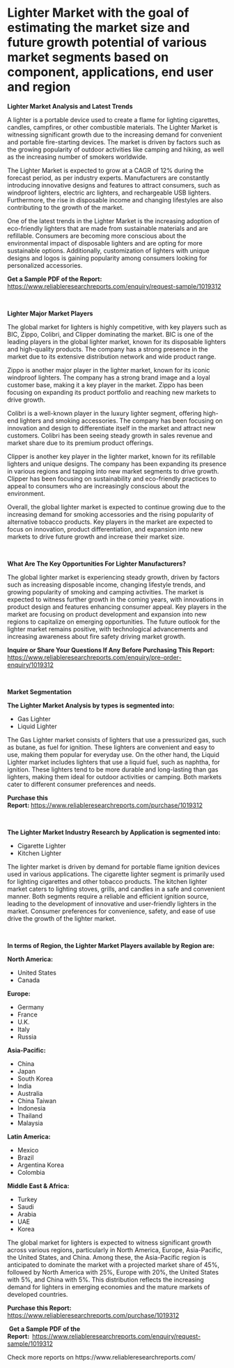 <p><h1>Lighter Market with the goal of estimating the market size and future growth potential of various market segments based on component, applications, end user and region</h1></p><p><strong>Lighter Market Analysis and Latest Trends</strong></p>
<p><p>A lighter is a portable device used to create a flame for lighting cigarettes, candles, campfires, or other combustible materials. The Lighter Market is witnessing significant growth due to the increasing demand for convenient and portable fire-starting devices. The market is driven by factors such as the growing popularity of outdoor activities like camping and hiking, as well as the increasing number of smokers worldwide.</p><p>The Lighter Market is expected to grow at a CAGR of 12% during the forecast period, as per industry experts. Manufacturers are constantly introducing innovative designs and features to attract consumers, such as windproof lighters, electric arc lighters, and rechargeable USB lighters. Furthermore, the rise in disposable income and changing lifestyles are also contributing to the growth of the market.</p><p>One of the latest trends in the Lighter Market is the increasing adoption of eco-friendly lighters that are made from sustainable materials and are refillable. Consumers are becoming more conscious about the environmental impact of disposable lighters and are opting for more sustainable options. Additionally, customization of lighters with unique designs and logos is gaining popularity among consumers looking for personalized accessories.</p></p>
<p><strong>Get a Sample PDF of the Report:&nbsp;</strong> <a href="https://www.reliableresearchreports.com/enquiry/request-sample/1019312">https://www.reliableresearchreports.com/enquiry/request-sample/1019312</a></p>
<p>&nbsp;</p>
<p><strong>Lighter Major Market Players</strong></p>
<p><p>The global market for lighters is highly competitive, with key players such as BIC, Zippo, Colibri, and Clipper dominating the market. BIC is one of the leading players in the global lighter market, known for its disposable lighters and high-quality products. The company has a strong presence in the market due to its extensive distribution network and wide product range.</p><p>Zippo is another major player in the lighter market, known for its iconic windproof lighters. The company has a strong brand image and a loyal customer base, making it a key player in the market. Zippo has been focusing on expanding its product portfolio and reaching new markets to drive growth.</p><p>Colibri is a well-known player in the luxury lighter segment, offering high-end lighters and smoking accessories. The company has been focusing on innovation and design to differentiate itself in the market and attract new customers. Colibri has been seeing steady growth in sales revenue and market share due to its premium product offerings.</p><p>Clipper is another key player in the lighter market, known for its refillable lighters and unique designs. The company has been expanding its presence in various regions and tapping into new market segments to drive growth. Clipper has been focusing on sustainability and eco-friendly practices to appeal to consumers who are increasingly conscious about the environment.</p><p>Overall, the global lighter market is expected to continue growing due to the increasing demand for smoking accessories and the rising popularity of alternative tobacco products. Key players in the market are expected to focus on innovation, product differentiation, and expansion into new markets to drive future growth and increase their market size.</p></p>
<p>&nbsp;</p>
<p><strong>What Are The Key Opportunities For Lighter Manufacturers?</strong></p>
<p><p>The global lighter market is experiencing steady growth, driven by factors such as increasing disposable income, changing lifestyle trends, and growing popularity of smoking and camping activities. The market is expected to witness further growth in the coming years, with innovations in product design and features enhancing consumer appeal. Key players in the market are focusing on product development and expansion into new regions to capitalize on emerging opportunities. The future outlook for the lighter market remains positive, with technological advancements and increasing awareness about fire safety driving market growth.</p></p>
<p><strong>Inquire or Share Your Questions If Any Before Purchasing This Report:</strong> <a href="https://www.reliableresearchreports.com/enquiry/pre-order-enquiry/1019312">https://www.reliableresearchreports.com/enquiry/pre-order-enquiry/1019312</a></p>
<p>&nbsp;</p>
<p><strong>Market Segmentation</strong></p>
<p><strong>The Lighter Market Analysis by types is segmented into:</strong></p>
<p><ul><li>Gas Lighter</li><li>Liquid Lighter</li></ul></p>
<p><p>The Gas Lighter market consists of lighters that use a pressurized gas, such as butane, as fuel for ignition. These lighters are convenient and easy to use, making them popular for everyday use. On the other hand, the Liquid Lighter market includes lighters that use a liquid fuel, such as naphtha, for ignition. These lighters tend to be more durable and long-lasting than gas lighters, making them ideal for outdoor activities or camping. Both markets cater to different consumer preferences and needs.</p></p>
<p><strong>Purchase this Report:&nbsp;</strong><a href="https://www.reliableresearchreports.com/purchase/1019312">https://www.reliableresearchreports.com/purchase/1019312</a></p>
<p>&nbsp;</p>
<p><strong>The Lighter Market Industry Research by Application is segmented into:</strong></p>
<p><ul><li>Cigarette Lighter</li><li>Kitchen Lighter</li></ul></p>
<p><p>The lighter market is driven by demand for portable flame ignition devices used in various applications. The cigarette lighter segment is primarily used for lighting cigarettes and other tobacco products. The kitchen lighter market caters to lighting stoves, grills, and candles in a safe and convenient manner. Both segments require a reliable and efficient ignition source, leading to the development of innovative and user-friendly lighters in the market. Consumer preferences for convenience, safety, and ease of use drive the growth of the lighter market.</p></p>
<p>&nbsp;</p>
<p><strong>In terms of Region, the Lighter Market Players available by Region are:</strong></p>
<p>
    <p> <strong> North America: </strong>
        <ul>
            <li>United States</li>
            <li>Canada</li>
        </ul>
        </p> 
    <p> <strong> Europe: </strong>
        <ul>
            <li>Germany</li>
            <li>France</li>
            <li>U.K.</li>
            <li>Italy</li>
            <li>Russia</li>
        </ul>
        </p> 
    <p> <strong> Asia-Pacific: </strong>
        <ul>
            <li>China</li>
            <li>Japan</li>
            <li>South Korea</li>
            <li>India</li>
            <li>Australia</li>
            <li>China Taiwan</li>
            <li>Indonesia</li>
            <li>Thailand</li>
            <li>Malaysia</li>
        </ul>
        </p> 
    <p> <strong> Latin America: </strong>
        <ul>
            <li>Mexico</li>
            <li>Brazil</li>
            <li>Argentina Korea</li>
            <li>Colombia</li>
        </ul>
        </p> 
    <p> <strong> Middle East & Africa: </strong>
        <ul>
            <li>Turkey</li>
            <li>Saudi</li>
            <li>Arabia</li>
            <li>UAE</li>
            <li>Korea</li>
        </ul>
    </p>
    </p>
<p><p>The global market for lighters is expected to witness significant growth across various regions, particularly in North America, Europe, Asia-Pacific, the United States, and China. Among these, the Asia-Pacific region is anticipated to dominate the market with a projected market share of 45%, followed by North America with 25%, Europe with 20%, the United States with 5%, and China with 5%. This distribution reflects the increasing demand for lighters in emerging economies and the mature markets of developed countries.</p></p>
<p><strong>Purchase this Report: </strong><a href="https://www.reliableresearchreports.com/purchase/1019312">https://www.reliableresearchreports.com/purchase/1019312</a></p>
<p>&nbsp;<strong>Get a Sample PDF of the Report:&nbsp;&nbsp;</strong><a href="https://www.reliableresearchreports.com/enquiry/request-sample/1019312">https://www.reliableresearchreports.com/enquiry/request-sample/1019312</a></p>
<p><strong></strong></p>
<p>Check more reports on https://www.reliableresearchreports.com/</p>
